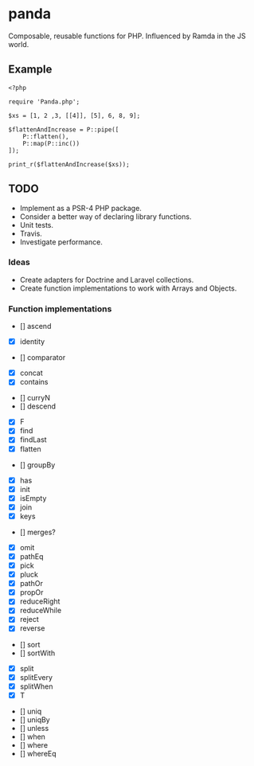 # panda

Composable, reusable functions for PHP. Influenced by Ramda in the JS world.

## Example

```
<?php

require 'Panda.php';

$xs = [1, 2 ,3, [[4]], [5], 6, 8, 9];

$flattenAndIncrease = P::pipe([
    P::flatten(),
    P::map(P::inc())
]);

print_r($flattenAndIncrease($xs));

```

## TODO

- Implement as a PSR-4 PHP package.
- Consider a better way of declaring library functions.
- Unit tests.
- Travis.
- Investigate performance.

### Ideas

- Create adapters for Doctrine and Laravel collections.
- Create function implementations to work with Arrays and Objects.

### Function implementations

- [] ascend
- [x] identity
- [] comparator
- [x] concat
- [x] contains
- [] curryN
- [] descend
- [x] F
- [x] find
- [x] findLast
- [x] flatten
- [] groupBy
- [x] has
- [x] init
- [x] isEmpty
- [x] join
- [x] keys
- [] merges?
- [x] omit
- [x] pathEq
- [x] pick
- [x] pluck
- [x] pathOr
- [x] propOr
- [x] reduceRight
- [x] reduceWhile
- [x] reject
- [x] reverse
- [] sort
- [] sortWith
- [x] split
- [x] splitEvery
- [x] splitWhen
- [x] T
- [] uniq
- [] uniqBy
- [] unless
- [] when
- [] where
- [] whereEq

